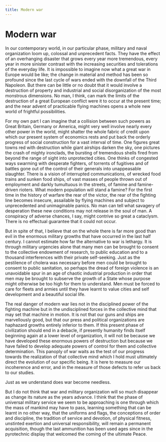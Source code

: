 ```yaml
---
title: Modern war
---
```

# Modern war

In our contemporary world, in our particular phase, military and naval
organization loom up, colossal and unprecedent facts. They have the
effect of an overhanging disaster that grows every year more tremendous,
every year in more sinister contrast with the increasing securities and
tolerations of the everyday life. It is impossible to imagine now what a
great war in Europe would be like; the change in material and method has
been so profound since the last cycle of wars ended with the downfall of
the Third Napoleon. But there can be little or no doubt that it would
involve a destruction of property and industrial and social
disorganization of the most monstrous dimensions. No man, I think, can
mark the limits of the destruction of a great European conflict were it
to occur at the present time; and the near advent of practicable flying
machines opens a whole new world of frightful possibilities.

For my own part I can imagine that a collision between such powers as
Great Britain, Germany or America, might very well involve nearly every
other power in the world, might shatter the whole fabric of credit upon
which our present system of economics rests and put back the orderly
progress of social construction for a vast interval of time. One figures
great towns red with destruction while giant airships darken the sky,
one pictures the crash of mighty ironclads, the bursting of tremendous
shells fired from beyond the range of sight into unprotected cities. One
thinks of congested ways swarming with desperate fighters, of torrents
of fugitives and of battles gone out of the control of their generals
into unappeasable slaughter. There is a vision of interrupted
communications, of wrecked food trains and sunken food ships, of vast
masses of people thrown out of employment and darkly tumultuous in the
streets, of famine and famine-driven rioters. What modern population
will stand a famine? For the first time in the history of warfare the
rear of the victor, the rear of the fighting line becomes insecure,
assailable by flying machines and subject to unprecedented and
unimaginable panics. No man can tell what savagery of desperation these
new conditions may not release in the soul of man. A conspiracy of
adverse chances, I say, might contrive so great a cataclysm. There is no
effectual guarantee that it could not occur.

But in spite of that, I believe that on the whole there is far more good
than evil in the enormous military growths that have occurred in the
last half century. I cannot estimate how far the alternative to war is
lethargy. It is through military urgencies alone that many men can be
brought to consent to the collective endowment of research, to public
education and to a thousand interferences with their private
self-seeking. Just as the pestilence of cholera was necessary before men
could be brought to consent to public sanitation, so perhaps the dread
of foreign violence is an unavoidable spur in an age of chaotic
industrial production in order that men may be brought to subserve the
growth of a State whose purpose might otherwise be too high for them to
understand. Men must be forced to care for fleets and armies until they
have learnt to value cities and self development and a beautiful social
life.

The real danger of modern war lies not in the disciplined power of the
fighting machine but in the undisciplined forces in the collective mind
that may set that machine in motion. It is not that our guns and ships
are marvellously good, but that our press and political organizations
are haphazard growths entirely inferior to them. If this present phase
of civilization should end in a debacle, if presently humanity finds
itself beginning again at a lower level of organization, it will not be
because we have developed these enormous powers of destruction but
because we have failed to develop adequate powers of control for them
and collective determination. This panoply of war waits as the test of
our progress towards the realization of that collective mind which I
hold must ultimately direct the evolution of our specific being. It is
here to measure our incoherence and error, and in the measure of those
defects to refer us back to our studies.

Just as we understand does war become needless.

But I do not think that war and military organization will so much
disappear as change its nature as the years advance. I think that the
phase of universal military service we seem to be approaching is one
through which the mass of mankind may have to pass, learning something
that can be learnt in no other way, that the uniforms and flags, the
conceptions of order and discipline, the tradition of service and
devotion, of physical fitness, unstinted exertion and universal
responsibility, will remain a permanent acquisition, though the last
ammunition has been used ages since in the pyrotechnic display that
welcomed the coming of the ultimate Peace.

